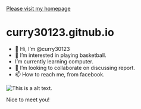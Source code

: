 [Please visit my homepage](https://curry30123.github.io/curry30123.gitnub.io/)


# curry30123.gitnub.io
* 👋 Hi, I’m @curry30123 
* 👀 I’m interested in playing basketball. 
* I’m currently learning computer.
* 💞️ I’m looking to collaborate on discussing report.
* 📫 How to reach me, from facebook.

![This is a alt text.](C:\Users\moriv\OneDrive\圖片\螢幕擷取畫面)

Nice to meet you!

